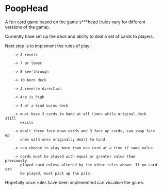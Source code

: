 # PoopHead

A fun card game based on the game s***head (rules vary for different versions of the game). 


Currently have set up the deck and ability to deal a set of cards to players. 


Next step is to implement the rules of play:
        
        -> 2 resets 
        
        -> 7 or lower
        
        -> 8 see-through
        
        -> 10 burn deck
        
        -> J reverse direction
        
        -> Ace is high
        
        -> 4 of a kind burns deck
        
        -> must have 3 cards in hand at all times while original deck still 
           exists
        
        -> dealt three face down cards and 3 face up cards, can swap face up 
           ones with ones originally dealt to hand
        
        -> can choose to play more than one card at a time if same value
        
        -> cards must be played with equal or greater value than previously 
           played card unless altered by the other rules above. If no card can 
           be played, must pick up the pile.


Hopefully once rules have been implemented can visualise the game.


